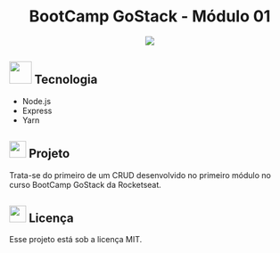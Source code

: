  <h1 align="center"> BootCamp GoStack - Módulo 01 </h1>
<p align="center">
  <img src="https://camo.githubusercontent.com/8c13dc2618dbd7f76d1d574350b98fdee1335ce5/68747470733a2f2f726f636b6574736561742d63646e2e73332d73612d656173742d312e616d617a6f6e6177732e636f6d2f626f6f7463616d702d6865616465722e706e67" >
</p>
<h2> <img src="https://user-images.githubusercontent.com/38691922/77793812-7cfb7800-7049-11ea-93a1-ac6998983df7.png" height="40" width="40">
  Tecnologia
</h2>

* Node.js
* Express
* Yarn

<h2><img src="https://user-images.githubusercontent.com/38691922/77790815-3d7e5d00-7044-11ea-8ffe-e8d448946d4a.png" height="30" width="30"> Projeto</h2>

Trata-se do primeiro de um CRUD desenvolvido no primeiro módulo no curso BootCamp GoStack da Rocketseat.

<h2> <img src="https://user-images.githubusercontent.com/38691922/77789846-93ea9c00-7042-11ea-9813-0c6bca84fd2d.png" height="30" width="30"> Licença</h2>
  
Esse projeto está sob a licença MIT.


